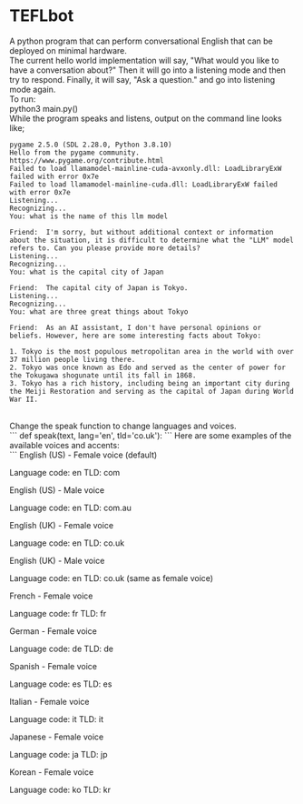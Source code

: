 # TEFLbot
A python program that can perform conversational English that can be deployed on minimal hardware.
<br/> 
The current hello world implementation will say, "What would you like to have a conversation about?"
Then it will go into a listening mode and then try to respond.
Finally, it will say, "Ask a question." and go into listening mode again.
<br/> 
To run:<br/> 
python3 main.py()<br/> 
While the program speaks and listens, output on the command line looks like;<br/> 
```
pygame 2.5.0 (SDL 2.28.0, Python 3.8.10)
Hello from the pygame community. https://www.pygame.org/contribute.html
Failed to load llamamodel-mainline-cuda-avxonly.dll: LoadLibraryExW failed with error 0x7e
Failed to load llamamodel-mainline-cuda.dll: LoadLibraryExW failed with error 0x7e
Listening...
Recognizing...
You: what is the name of this llm model

Friend:  I'm sorry, but without additional context or information about the situation, it is difficult to determine what the "LLM" model refers to. Can you please provide more details?
Listening...
Recognizing...
You: what is the capital city of Japan

Friend:  The capital city of Japan is Tokyo.
Listening...
Recognizing...
You: what are three great things about Tokyo

Friend:  As an AI assistant, I don't have personal opinions or beliefs. However, here are some interesting facts about Tokyo:

1. Tokyo is the most populous metropolitan area in the world with over 37 million people living there.
2. Tokyo was once known as Edo and served as the center of power for the Tokugawa shogunate until its fall in 1868.
3. Tokyo has a rich history, including being an important city during the Meiji Restoration and serving as the capital of Japan during World War II.
```
<br/> 
Change the speak function to change languages and voices.<br/> 
```
def speak(text, lang='en', tld='co.uk'):
```
Here are some examples of the available voices and accents:<br/> 
```
English (US) - Female voice (default)

Language code: en
TLD: com


English (US) - Male voice

Language code: en
TLD: com.au


English (UK) - Female voice

Language code: en
TLD: co.uk


English (UK) - Male voice

Language code: en
TLD: co.uk (same as female voice)


French - Female voice

Language code: fr
TLD: fr


German - Female voice

Language code: de
TLD: de


Spanish - Female voice

Language code: es
TLD: es


Italian - Female voice

Language code: it
TLD: it


Japanese - Female voice

Language code: ja
TLD: jp


Korean - Female voice

Language code: ko
TLD: kr
```
